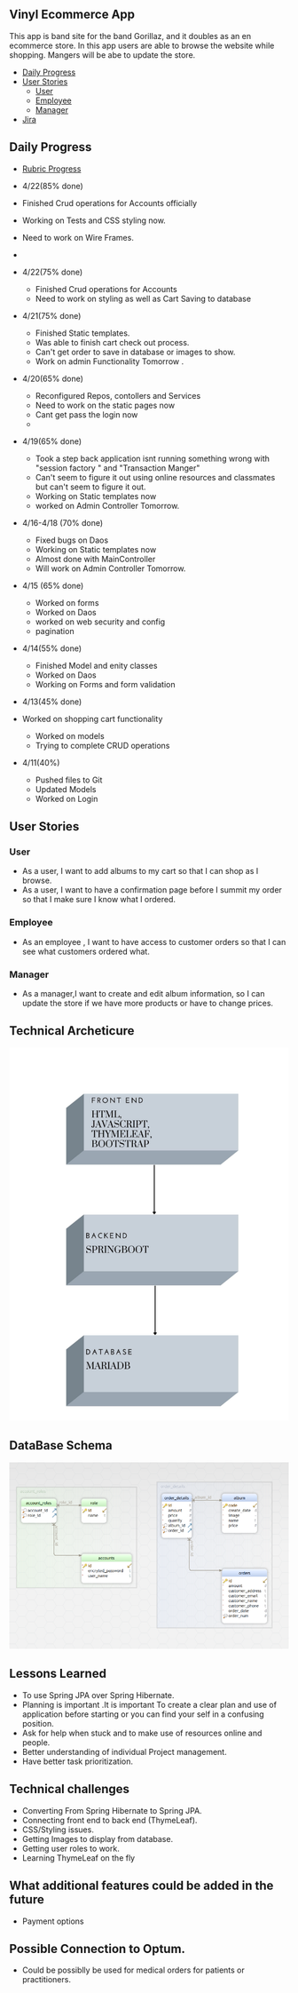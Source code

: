 
## Vinyl Ecommerce App

This app is band site for the band Gorillaz, and it doubles as an en ecommerce store. In this app users are able to browse the website while shopping. Mangers will be abe to update the store.

- [Daily Progress](#Daily-Progess)
- [User Stories](#User-Stories)
    - [User](#User)
    - [Employee](#Employee)
    - [Manager](#Manager)
- [Jira](https://www.google.com/)


## Daily Progress
- [Rubric Progress](https://docs.google.com/document/d/1ZbVkJttdXHiQVjiffhGwbZS45-2beWKIb5-VGY7gfB4/edit)


- 4/22(85% done)
- Finished Crud operations for Accounts officially
- Working on Tests and CSS styling now.
- Need to work on Wire Frames.
- 
- 4/22(75% done)
  - Finished Crud operations for Accounts
  - Need to work on styling as well as Cart Saving to database

- 4/21(75% done)
  - Finished Static templates.
  - Was able to finish cart check out process.
  - Can't get order to save in database or images to show.
  - Work on admin Functionality Tomorrow .

- 4/20(65% done)
  - Reconfigured Repos, contollers and Services 
  - Need to work on the static pages now
  - Cant get pass the login now
  - 

- 4/19(65% done)
  - Took a step back application isnt running something wrong with "session factory " and "Transaction Manger"
  - Can't seem to figure it out using online resources and classmates but can't seem to figure it out.
  - Working on Static templates now
  - worked on Admin Controller Tomorrow.


- 4/16-4/18 (70% done)
  - Fixed bugs  on Daos
  - Working on Static templates now
  - Almost done with MainController 
  - Will work on Admin Controller Tomorrow.
  
- 4/15 (65% done)
  - Worked on forms
  - Worked on Daos
  - worked on web security and config
  - pagination


- 4/14(55% done)
  - Finished Model and enity classes
  - Worked on Daos
  - Working on Forms and form validation 
 
- 4/13(45% done)
- Worked on shopping cart functionality
    - Worked on models
    - Trying to complete CRUD operations
- 4/11(40%)
    - Pushed files to Git
    - Updated Models
    - Worked on Login
  


## User Stories
### User
- As a user, I want to add albums to my cart so that I can shop as I browse.
- As a user, I want to have a confirmation page before I summit my order so that I make sure I know what I ordered.
### Employee
- As an employee , I want to have access to customer orders so that I can see what customers ordered what.
### Manager
- As a  manager,I want to create and edit album information, so I can update the store if we have more products or have to change prices.

## Technical Archeticure

<img src="Images/FRONT END.jpg">


## DataBase Schema

<img src="Images/Screenshot 2022-04-25 164306.png">

## Lessons Learned
- To use Spring JPA over Spring Hibernate.
- Planning is important .It is important To create a clear plan and use of  application before starting or you can find your self in a confusing position.
- Ask for help when stuck and to make use of  resources online and people.
- Better understanding of individual Project management.
- Have better task prioritization.

## Technical challenges
- Converting From Spring Hibernate to Spring JPA.
- Connecting front end to back end (ThymeLeaf).
- CSS/Styling issues.
- Getting Images to display from database.
- Getting user roles to work.
- Learning ThymeLeaf on the fly

## What additional features could be added in the future
- Payment options

##  Possible Connection to Optum.
- Could be possiblly be used for medical orders for patients or practitioners.
